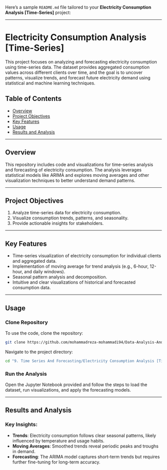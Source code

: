 Here’s a sample `README.md` file tailored to your **Electricity Consumption Analysis [Time-Series]** project:

---

# Electricity Consumption Analysis [Time-Series]

This project focuses on analyzing and forecasting electricity consumption using time-series data. The dataset provides aggregated consumption values across different clients over time, and the goal is to uncover patterns, visualize trends, and forecast future electricity demand using statistical and machine learning techniques.

## Table of Contents

- [Overview](#overview)
- [Project Objectives](#project-objectives)
- [Key Features](#key-features)
- [Usage](#usage)
- [Results and Analysis](#results-and-analysis)


---

## Overview

This repository includes code and visualizations for time-series analysis and forecasting of electricity consumption. The analysis leverages statistical models like ARIMA and explores moving averages and other visualization techniques to better understand demand patterns.

---

## Project Objectives

1. Analyze time-series data for electricity consumption.
2. Visualize consumption trends, patterns, and seasonality.
3. Provide actionable insights for stakeholders.

---

## Key Features

- Time-series visualization of electricity consumption for individual clients and aggregated data.
- Implementation of moving average for trend analysis (e.g., 6-hour, 12-hour, and daily windows).
- Seasonal pattern analysis and decomposition.
- Intuitive and clear visualizations of historical and forecasted consumption data.

---

## Usage

### Clone Repository
To use the code, clone the repository:

```bash
git clone https://github.com/mohammadreza-mohammadi94/Data-Analysis-And-Machine-Learning-Projects.git
```

Navigate to the project directory:

```bash
cd "9. Time Series And Forecasting/Electricity Consumption Analysis [Time-Series]"
```

### Run the Analysis
Open the Jupyter Notebook provided and follow the steps to load the dataset, run visualizations, and apply the forecasting models.

---

## Results and Analysis

### Key Insights:
- **Trends**: Electricity consumption follows clear seasonal patterns, likely influenced by temperature and usage habits.
- **Moving Averages**: Smoothed trends reveal periodic peaks and troughs in demand.
- **Forecasting**: The ARIMA model captures short-term trends but requires further fine-tuning for long-term accuracy.
